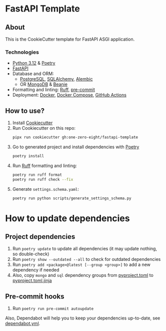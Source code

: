 # FastAPI Template

## About

This is the CookieCutter template for FastAPI ASGI application.

### Technologies

- [Python 3.12](https://www.python.org/downloads/) & [Poetry](https://python-poetry.org/docs/)
- [FastAPI](https://fastapi.tiangolo.com/)
- Database and ORM:
    - [PostgreSQL](https://www.postgresql.org/), [SQLAlchemy](https://www.sqlalchemy.org/), [Alembic](https://alembic.sqlalchemy.org/en/latest/)
    - OR [MongoDB](https://www.mongodb.com/) & [Beanie](https://beanie-odm.dev/)
- Formatting and linting: [Ruff](https://docs.astral.sh/ruff/), [pre-commit](https://pre-commit.com/)
- Deployment: [Docker](https://www.docker.com/), [Docker Compose](https://docs.docker.com/compose/),
  [GitHub Actions](https://github.com/features/actions)

## How to use?

1. Install [Cookiecutter](https://github.com/cookiecutter/cookiecutter)
2. Run Cookiecutter on this repo:
   ```bash
   pipx run cookiecutter gh:one-zero-eight/fastapi-template
   ```
3. Go to generated project and install dependencies with [Poetry](https://python-poetry.org/docs/cli/#install)
   ```bash
   poetry install
   ```
4. Run [Ruff](https://docs.astral.sh/ruff/) formatting and linting:
   ```bash
   poetry run ruff format
   poetry run ruff check --fix
   ```
5. Generate `settings.schema.yaml`:
   ```bash
   poetry run python scripts/generate_settings_schema.py
   ```

# How to update dependencies

## Project dependencies

1. Run `poetry update` to update all dependencies (it may update nothing, so double-check)
2. Run `poetry show --outdated --all` to check for outdated dependencies
3. Run `poetry add <package>@latest [--group <group>]` to add a new dependency if needed
4. Also, copy `mongo` and `sql` dependency groups from [pyproject.toml](pyproject.toml)
   to <a href="{{ cookiecutter.project_slug }}/pyproject.toml.jinja">pyproject.toml.jinja</a>

## Pre-commit hooks

1. Run `poetry run pre-commit autoupdate`

Also, Dependabot will help you to keep your dependencies up-to-date, see [dependabot.yml](.github/dependabot.yml).
